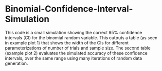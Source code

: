 # Binomial-Confidence-Interval-Simulation
This code is a small simulation showing the correct 95% confidence intervals (CI) for the binomial random variable.
This outputs a table (as seen in example plot 1) that shows the width of the CIs for different parameterizations of number of trials and sample size.
The second table (example plot 2) evaluates the simulated accuracy of these confidence intervals, over the same range using many iterations of random data generation.
